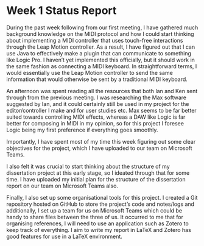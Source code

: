 # Week 1 Status Report

During the past week following from our first meeting, I have gathered much background knowledge on the MIDI protocol and how I could start thinking about implementing a MIDI controller that uses touch-free interactions through the Leap Motion controller.
As a result, I have figured out that I can use Java to effectively make a plugin that can communicate to something like Logic Pro.
I haven’t yet implemented this officially, but it should work in the same fashion as connecting a MIDI keyboard.
In straightforward terms, I would essentially use the Leap Motion controller to send the same information that would otherwise be sent by a traditional MIDI keyboard.
 
An afternoon was spent reading all the resources that both Ian and Ken sent through from the previous meeting.
I was researching the Max software suggested by Ian, and it could certainly still be used in my project for the editor/controller I make and for user studies etc.
Max seems to be far better suited towards controlling MIDI effects, whereas a DAW like Logic is far better for composing in MIDI in my opinion, so for this project I foresee Logic being my first preference if everything goes smoothly.
 
Importantly, I have spent most of my time this week figuring out some clear objectives for the project, which I have uploaded to our team on Microsoft Teams.
 
I also felt it was crucial to start thinking about the structure of my dissertation project at this early stage, so I ideated through that for some time.
I have uploaded my initial plan for the structure of the dissertation report on our team on Microsoft Teams also.
 
Finally, I also set up some organisational tools for this project.
I created a Git repository hosted on GitHub to store the project’s code and notes/logs and additionally, I set up a team for us on Microsoft Teams which could be handy to share files between the three of us.
It occurred to me that for organising references, I will need to use an application such as Zotero to keep track of everything.
I aim to write my report in LaTeX and Zotero has good features for use in a LaTeX environment.
